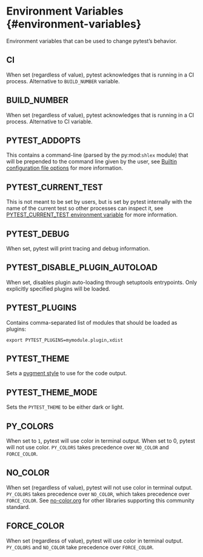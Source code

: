 # Environment Variables {#environment-variables}

Environment variables that can be used to change pytest’s behavior.

## CI

When set (regardless of value), pytest acknowledges that is running in a CI process. Alternative to `BUILD_NUMBER` variable.

## BUILD_NUMBER

When set (regardless of value), pytest acknowledges that is running in a CI process. Alternative to CI variable.

## PYTEST_ADDOPTS

This contains a command-line (parsed by the py:mod:`shlex` module) that will be prepended to the command line given by the user, see [Builtin configuration file options](/python/pytest/reference_guides/configuration#builtin-configuration-file-options) for more information.

## PYTEST_CURRENT_TEST

This is not meant to be set by users, but is set by pytest internally with the name of the current test so other processes can inspect it, see [PYTEST_CURRENT_TEST environment variable](/python/pytest/further_topics/example_trick/basic_pattern#pytest-current-test-environment-variable) for more information.

## PYTEST_DEBUG

When set, pytest will print tracing and debug information.

## PYTEST_DISABLE_PLUGIN_AUTOLOAD

When set, disables plugin auto-loading through setuptools entrypoints. Only explicitly specified plugins will be loaded.

## PYTEST_PLUGINS

Contains comma-separated list of modules that should be loaded as plugins:

```shell
export PYTEST_PLUGINS=mymodule.plugin,xdist
```

## PYTEST_THEME

Sets a [pygment style](https://pygments.org/docs/styles/) to use for the code output.

## PYTEST_THEME_MODE

Sets the `PYTEST_THEME` to be either dark or light.

## PY_COLORS

When set to `1`, pytest will use color in terminal output. When set to 0, pytest will not use color. `PY_COLORS` takes precedence over `NO_COLOR` and `FORCE_COLOR`.

## NO_COLOR

When set (regardless of value), pytest will not use color in terminal output. `PY_COLORS` takes precedence over `NO_COLOR`, which takes precedence over `FORCE_COLOR`. See [no-color.org](https://no-color.org/) for other libraries supporting this community standard.

## FORCE_COLOR

When set (regardless of value), pytest will use color in terminal output. `PY_COLORS` and `NO_COLOR` take precedence over `FORCE_COLOR`.